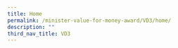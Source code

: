 ```yaml
---
title: Home
permalink: /minister-value-for-money-award/VD3/home/
description: ""
third_nav_title: VD3
---
```

